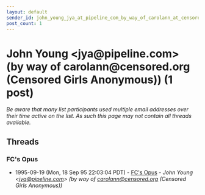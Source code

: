 ```yaml
---
layout: default
sender_id: john_young_jya_at_pipeline_com_by_way_of_carolann_at_censored_org_censored_girls_anonymous_
post_count: 1
---
```


# John Young <jya<span>@</span>pipeline.com> (by way of carolann<span>@</span>censored.org (Censored Girls Anonymous)) (1 post)

_Be aware that many list participants used multiple email addresses over their time active on the list. As such this page may not contain all threads available._

## Threads

### FC's Opus
+ 1995-09-19 (Mon, 18 Sep 95 22:03:04 PDT) - [FC's Opus](/archive/1995/09/9b2dcc57b8560c9ab688c51addd4d23259cf596ac3b45358770123d634765b6c) - _John Young \<jya@pipeline.com\> (by way of carolann@censored.org (Censored Girls Anonymous))_

